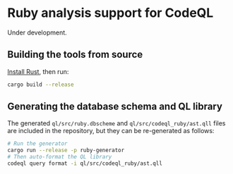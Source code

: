 # Ruby analysis support for CodeQL

Under development.

## Building the tools from source

[Install Rust](https://www.rust-lang.org/tools/install), then run:

```bash
cargo build --release
```

## Generating the database schema and QL library

The generated `ql/src/ruby.dbscheme` and `ql/src/codeql_ruby/ast.qll` files are included in the repository, but they can be re-generated as follows:

```bash
# Run the generator
cargo run --release -p ruby-generator
# Then auto-format the QL library
codeql query format -i ql/src/codeql_ruby/ast.qll
```
